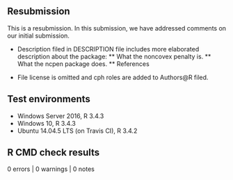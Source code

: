 ## Resubmission
This is a resubmission. In this submission, we have addressed comments on our initial submission.

* Description filed in DESCRIPTION file includes more elaborated description about the package:
** What the noncovex penalty is.
** What the ncpen package does.
** References

* File license is omitted and cph roles are added to Authors@R filed.
  

## Test environments
* Windows Server 2016, R 3.4.3
* Windows 10, R 3.4.3
* Ubuntu 14.04.5 LTS (on Travis CI), R 3.4.2

## R CMD check results
0 errors | 0 warnings | 0 notes
